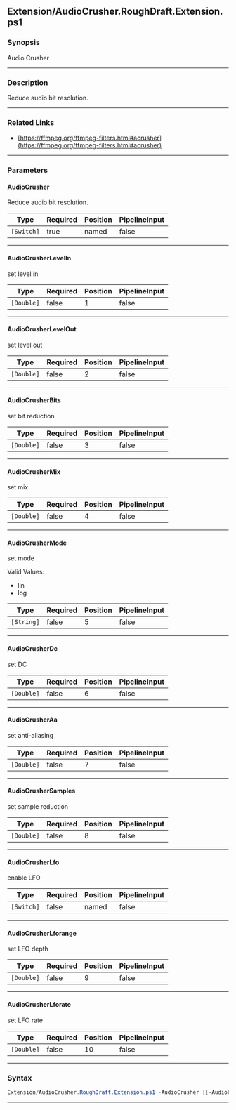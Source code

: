 
Extension/AudioCrusher.RoughDraft.Extension.ps1
-----------------------------------------------
### Synopsis
Audio Crusher

---
### Description

Reduce audio bit resolution.

---
### Related Links
* [https://ffmpeg.org/ffmpeg-filters.html#acrusher](https://ffmpeg.org/ffmpeg-filters.html#acrusher)



---
### Parameters
#### **AudioCrusher**

Reduce audio bit resolution.






|Type      |Required|Position|PipelineInput|
|----------|--------|--------|-------------|
|`[Switch]`|true    |named   |false        |



---
#### **AudioCrusherLevelIn**

set level in






|Type      |Required|Position|PipelineInput|
|----------|--------|--------|-------------|
|`[Double]`|false   |1       |false        |



---
#### **AudioCrusherLevelOut**

set level out






|Type      |Required|Position|PipelineInput|
|----------|--------|--------|-------------|
|`[Double]`|false   |2       |false        |



---
#### **AudioCrusherBits**

set bit reduction






|Type      |Required|Position|PipelineInput|
|----------|--------|--------|-------------|
|`[Double]`|false   |3       |false        |



---
#### **AudioCrusherMix**

set mix






|Type      |Required|Position|PipelineInput|
|----------|--------|--------|-------------|
|`[Double]`|false   |4       |false        |



---
#### **AudioCrusherMode**

set mode



Valid Values:

* lin
* log






|Type      |Required|Position|PipelineInput|
|----------|--------|--------|-------------|
|`[String]`|false   |5       |false        |



---
#### **AudioCrusherDc**

set DC






|Type      |Required|Position|PipelineInput|
|----------|--------|--------|-------------|
|`[Double]`|false   |6       |false        |



---
#### **AudioCrusherAa**

set anti-aliasing






|Type      |Required|Position|PipelineInput|
|----------|--------|--------|-------------|
|`[Double]`|false   |7       |false        |



---
#### **AudioCrusherSamples**

set sample reduction






|Type      |Required|Position|PipelineInput|
|----------|--------|--------|-------------|
|`[Double]`|false   |8       |false        |



---
#### **AudioCrusherLfo**

enable LFO






|Type      |Required|Position|PipelineInput|
|----------|--------|--------|-------------|
|`[Switch]`|false   |named   |false        |



---
#### **AudioCrusherLforange**

set LFO depth






|Type      |Required|Position|PipelineInput|
|----------|--------|--------|-------------|
|`[Double]`|false   |9       |false        |



---
#### **AudioCrusherLforate**

set LFO rate






|Type      |Required|Position|PipelineInput|
|----------|--------|--------|-------------|
|`[Double]`|false   |10      |false        |



---
### Syntax
```PowerShell
Extension/AudioCrusher.RoughDraft.Extension.ps1 -AudioCrusher [[-AudioCrusherLevelIn] <Double>] [[-AudioCrusherLevelOut] <Double>] [[-AudioCrusherBits] <Double>] [[-AudioCrusherMix] <Double>] [[-AudioCrusherMode] <String>] [[-AudioCrusherDc] <Double>] [[-AudioCrusherAa] <Double>] [[-AudioCrusherSamples] <Double>] [-AudioCrusherLfo] [[-AudioCrusherLforange] <Double>] [[-AudioCrusherLforate] <Double>] [<CommonParameters>]
```
---



